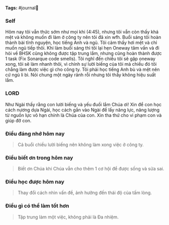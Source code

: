 **Tags:** #journal📓

### Self
Hôm nay tôi vẫn thức sớm như mọi khi (4:45), nhưng tôi vẫn còn thấy khá mệt và không muốn đi làm ở công ty nên tôi đã xin wfh. Buổi sáng tôi hoàn thành bài tĩnh nguyện, học tiếng Anh và ngủ. Tôi cảm thấy hơi mệt và chỉ muốn ngủ tiếp thôi. Khi làm buổi sáng thì tôi lại hẹn Oneway tâm vấn và đi hỏi về BHSK cũng không được tập trung lắm, nhưng cũng hoàn thành được 1 task (Fix Sonarque code smells). Tôi  nghĩ đến chiều tôi sẽ gặp oneway xong, tôi sẽ làm nhanh thôi, vì chính sự lười biếng của tôi mà chiều đó tôi chẳng làm được việc gì cho công ty. Tôi phải học tiếng Anh bù và mệt nên cứ ngủ li bì. Nói chung một ngày rảnh rỗi nhưng tôi thấy không hiệu suất lắm.
### LORD
Như Ngài thấy rằng con lười biếng và yếu đuối lắm Chúa ơi! Xin để con học cách nương dựa Ngài, học cách gắn vào Ngài để lấy năng lực, năng lượng từ nguồn lực vô hạn chính là Chúa của con. Xin tha thứ cho vi phạm con và giúp đỡ con.
### Điều đáng nhớ hôm nay
>Cả buổi chiều lười biếng nên không làm xong việc ở công ty.
### Điều biết ơn trong hôm nay
>Biết ơn Chúa khi Chúa vẫn cho thêm 1 cơ hội để được sống và sửa sai.
### Điều học được hôm nay
>Thay đổi cách nhìn vấn đề, ảnh hưởng đến thái độ của tấm lòng.
### Điều gì có thể làm tốt hơn
>Tập trung làm một việc, không phải là Đa nhiệm.